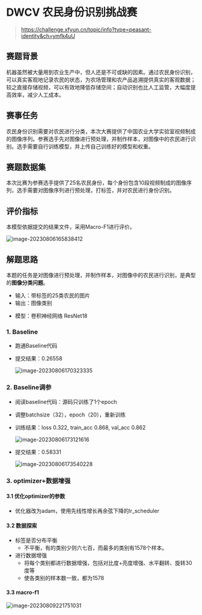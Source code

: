 # DWCV 农民身份识别挑战赛

> https://challenge.xfyun.cn/topic/info?type=peasant-identity&ch=ymfk4uU

## **赛题背景**

机器虽然被大量用到农业生产中，但人还是不可或缺的因素。通过农民身份识别，可以真实客观地记录农民的状态，为农场管理和农产品追溯提供真实的客观数据；较之直接存储视频，可以有效地降低存储空间；自动识别也比人工监管，大幅度提高效率，减少人工成本。

## **赛事任务**

农民身份识别需要对农民进行分类，本次大赛提供了中国农业大学实验室视频制成的图像序列。参赛选手先对图像进行预处理，并制作样本，对图像中的农民进行识别。选手需要自行训练模型，并上传自己训练好的模型和权重。

## **赛题数据集**

本次比赛为参赛选手提供了25名农民身份，每个身份包含10段视频制成的图像序列，选手需要对图像序列进行预处理，打标签，并对农民进行身份识别。

## **评价指标**

本模型依据提交的结果文件，采用Macro-F1进行评价。

![image-20230806165838412](C:\Users\ASUS\AppData\Roaming\Typora\typora-user-images\image-20230806165838412.png)

## 解题思路

本题的任务是对图像进行预处理，并制作样本，对图像中的农民进行识别，是典型的**图像分类问题**。

- 输入：带标签的25类农民的图片
- 输出：图像类别

+ 模型：卷积神经网络 ResNet18

### 1. Baseline

+ 跑通Baseline代码

+ 提交结果：0.26558

  ![image-20230806170323335](C:\Users\ASUS\AppData\Roaming\Typora\typora-user-images\image-20230806170323335.png)

### 2. Baseline调参

+ 阅读baseline代码：源码只训练了1个epoch

+ 调整batchsize（32），epoch（20），重新训练

+ 训练结果：loss 0.322, train_acc 0.868, val_acc 0.862

  ![image-20230806173121616](C:\Users\ASUS\AppData\Roaming\Typora\typora-user-images\image-20230806173121616.png)

+ 提交结果：0.58331

  ![image-20230806173540228](C:\Users\ASUS\AppData\Roaming\Typora\typora-user-images\image-20230806173540228.png)

### 3. optimizer+数据增强

#### 3.1 优化optimizer的参数

+ 优化器改为adam，使用先线性增长再余弦下降的lr_scheduler

#### 3.2 数据探索

+ 标签是否分布平衡
  + 不平衡，有的类别少则六七百，而最多的类别有1578个样本。
+ 进行数据增强
  + 将每个类别都进行数据增强，包括对比度+亮度增强、水平翻转、旋转30度等
  + 使各类别的样本数一致，都为1578

#### 3.3 macro-f1

![image-20230809221751031](C:\Users\ASUS\AppData\Roaming\Typora\typora-user-images\image-20230809221751031.png)